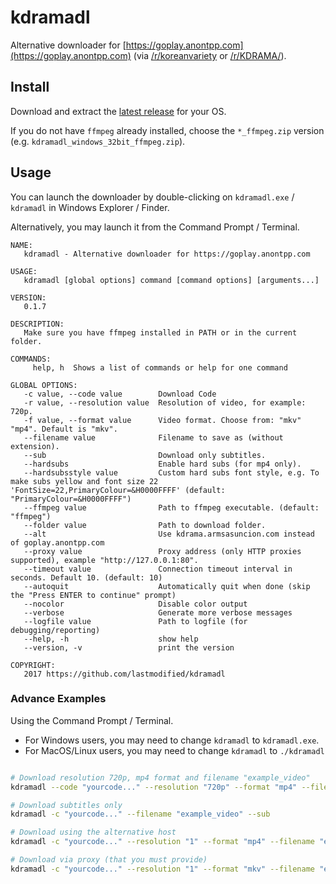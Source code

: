 # kdramadl

 Alternative downloader for [https://goplay.anontpp.com](https://goplay.anontpp.com) (via [/r/koreanvariety](https://www.reddit.com/r/koreanvariety/comments/723mtd/i_created_this_website_that_streams_korean_shows/?sort=new) or [/r/KDRAMA/](https://www.reddit.com/r/KDRAMA/comments/723n1y/i_created_this_website_that_streams_korean_shows/)).

## Install

Download and extract the [latest release](https://github.com/lastmodified/kdramadl/releases/latest) for your OS.

If you do not have ``ffmpeg`` already installed, choose the ``*_ffmpeg.zip`` version (e.g.  ``kdramadl_windows_32bit_ffmpeg.zip``).

## Usage

You can launch the downloader by double-clicking on ``kdramadl.exe`` / ``kdramadl`` in Windows Explorer / Finder.

Alternatively, you may launch it from the Command Prompt / Terminal.

```
NAME:
   kdramadl - Alternative downloader for https://goplay.anontpp.com

USAGE:
   kdramadl [global options] command [command options] [arguments...]

VERSION:
   0.1.7

DESCRIPTION:
   Make sure you have ffmpeg installed in PATH or in the current folder.

COMMANDS:
     help, h  Shows a list of commands or help for one command

GLOBAL OPTIONS:
   -c value, --code value        Download Code
   -r value, --resolution value  Resolution of video, for example: 720p.
   -f value, --format value      Video format. Choose from: "mkv" "mp4". Default is "mkv".
   --filename value              Filename to save as (without extension).
   --sub                         Download only subtitles.
   --hardsubs                    Enable hard subs (for mp4 only).
   --hardsubsstyle value         Custom hard subs font style, e.g. To make subs yellow and font size 22 'FontSize=22,PrimaryColour=&H0000FFFF' (default: "PrimaryColour=&H0000FFFF")
   --ffmpeg value                Path to ffmpeg executable. (default: "ffmpeg")
   --folder value                Path to download folder.
   --alt                         Use kdrama.armsasuncion.com instead of goplay.anontpp.com
   --proxy value                 Proxy address (only HTTP proxies supported), example "http://127.0.0.1:80".
   --timeout value               Connection timeout interval in seconds. Default 10. (default: 10)
   --autoquit                    Automatically quit when done (skip the "Press ENTER to continue" prompt)
   --nocolor                     Disable color output
   --verbose                     Generate more verbose messages
   --logfile value               Path to logfile (for debugging/reporting)
   --help, -h                    show help
   --version, -v                 print the version

COPYRIGHT:
   2017 https://github.com/lastmodified/kdramadl
```

### Advance Examples

Using the Command Prompt / Terminal.

- For Windows users, you may need to change ``kdramadl`` to ``kdramadl.exe``.
- For MacOS/Linux users, you may need to change ``kdramadl`` to ``./kdramadl``

```bash

# Download resolution 720p, mp4 format and filename "example_video"
kdramadl --code "yourcode..." --resolution "720p" --format "mp4" --filename "example_video" --folder "C:\Downloads"

# Download subtitles only
kdramadl -c "yourcode..." --filename "example_video" --sub

# Download using the alternative host
kdramadl -c "yourcode..." --resolution "1" --format "mp4" --filename "example_video" --alt

# Download via proxy (that you must provide)
kdramadl -c "yourcode..." --resolution "1" --format "mkv" --filename "example_video" --proxy "http://192.168.0.1:80"

```